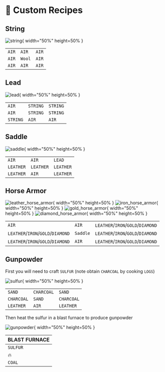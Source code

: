 # :blue_book: Custom Recipes

## String

![string](img/string.png){ width="50%" height=50% }

|       |        |       |
| ----- | ------ | ----- |
| `AIR` | `AIR`  | `AIR` |
| `AIR` | `Wool` | `AIR` |
| `AIR` | `AIR`  | `AIR` |

## Lead

![lead](img/lead.png){ width="50%" height=50% }

|          |          |          |
| -------- | -------- | -------- |
| `AIR`    | `STRING` | `STRING` |
| `AIR`    | `STRING` | `STRING` |
| `STRING` | `AIR`    | `AIR`    |

## Saddle

![saddle](img/saddle.png){ width="50%" height=50% }

|           |           |           |
| --------- | --------- | --------- |
| `AIR`     | `AIR`     | `LEAD`    |
| `LEATHER` | `LEATHER` | `LEATHER` |
| `LEATHER` | `AIR`     | `LEATHER` |

## Horse Armor

![leather_horse_armor](img/leather_horse_armor.png){ width="50%" height=50% }
![iron_horse_armor](img/iron_horse_armor.png){ width="50%" height=50% }
![gold_horse_armor](img/gold_horse_armor.png){ width="50%" height=50% }
![diamond_horse_armor](img/diamond_horse_armor.png){ width="50%" height=50% }

|                                   |          |                                   |
| --------------------------------- | -------- | --------------------------------- |
| `AIR`                             | `AIR`    | `LEATHER`/`IRON`/`GOLD`/`DIAMOND` |
| `LEATHER`/`IRON`/`GOLD`/`DIAMOND` | `Saddle` | `LEATHER`/`IRON`/`GOLD`/`DIAMOND` |
| `LEATHER`/`IRON`/`GOLD`/`DIAMOND` | `AIR`    | `LEATHER`/`IRON`/`GOLD`/`DIAMOND` |

## Gunpowder

First you will need to craft `SULFUR` (note obtain `CHARCOAL` by cooking `LOGS`)

![sulfur](img/sulfur.png){ width="50%" height=50% }

|            |            |            |
| ---------- | ---------- | ---------- |
| `SAND`     | `CHARCOAL` | `SAND`     |
| `CHARCOAL` | `SAND`     | `CHARCOAL` |
| `LEATHER`  | `AIR`      | `LEATHER`  |

Then heat the sulfur in a blast furnace to produce gunpowder

![gunpowder](img/gunpowder.png){ width="50%" height=50% }

| BLAST FURNACE |
| ------------- |
| `SULFUR`      |
| :fire:        |
| `COAL`        |

